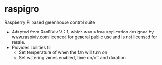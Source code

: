 # raspigro
Raspberry Pi based greenhouse control suite
- Adapted from RasPiViv V 2.1, which was a free application designed by www.raspiviv.com licenced for general public use and is not licensed for resale.
- Provides abilities to 
   - Set temperature of when the fan will turn on
   - Set watering zones enabled, time on/off and duration
   